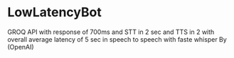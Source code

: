 # LowLatencyBot
GROQ API with response of 700ms and STT in 2 sec and TTS in 2 with overall average latency of 5 sec in speech to speech 
with faste whisper By (OpenAI)

